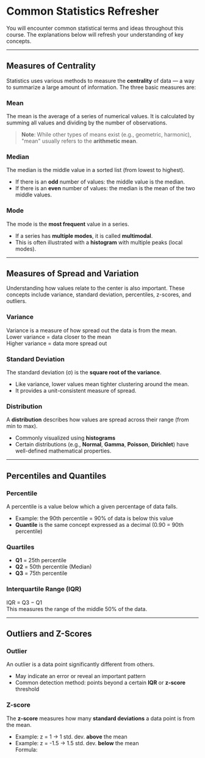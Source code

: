 # Common Statistics Refresher

You will encounter common statistical terms and ideas throughout this course. The explanations below will refresh your understanding of key concepts.

---

## Measures of Centrality

Statistics uses various methods to measure the **centrality** of data — a way to summarize a large amount of information. The three basic measures are:

### **Mean**
The mean is the average of a series of numerical values. It is calculated by summing all values and dividing by the number of observations.  
> **Note**: While other types of means exist (e.g., geometric, harmonic), "mean" usually refers to the **arithmetic mean**.

### **Median**
The median is the middle value in a sorted list (from lowest to highest).  
- If there is an **odd** number of values: the middle value is the median.  
- If there is an **even** number of values: the median is the mean of the two middle values.

### **Mode**
The mode is the **most frequent** value in a series.  
- If a series has **multiple modes**, it is called **multimodal**.  
- This is often illustrated with a **histogram** with multiple peaks (local modes).

---

## Measures of Spread and Variation

Understanding how values relate to the center is also important. These concepts include variance, standard deviation, percentiles, z-scores, and outliers.

### **Variance**
Variance is a measure of how spread out the data is from the mean.  
Lower variance = data closer to the mean  
Higher variance = data more spread out

### **Standard Deviation**
The standard deviation (σ) is the **square root of the variance**.  
- Like variance, lower values mean tighter clustering around the mean.  
- It provides a unit-consistent measure of spread.

### **Distribution**
A **distribution** describes how values are spread across their range (from min to max).  
- Commonly visualized using **histograms**  
- Certain distributions (e.g., **Normal**, **Gamma**, **Poisson**, **Dirichlet**) have well-defined mathematical properties.

---

## Percentiles and Quantiles

### **Percentile**
A percentile is a value below which a given percentage of data falls.  
- Example: the 90th percentile = 90% of data is below this value  
- **Quantile** is the same concept expressed as a decimal (0.90 = 90th percentile)

### **Quartiles**
- **Q1** = 25th percentile  
- **Q2** = 50th percentile (Median)  
- **Q3** = 75th percentile

### **Interquartile Range (IQR)**
IQR = Q3 − Q1  
This measures the range of the middle 50% of the data.

---

## Outliers and Z-Scores

### **Outlier**
An outlier is a data point significantly different from others.  
- May indicate an error or reveal an important pattern  
- Common detection method: points beyond a certain **IQR** or **z-score** threshold

### **Z-score**
The **z-score** measures how many **standard deviations** a data point is from the mean.  
- Example: z = 1 → 1 std. dev. **above** the mean  
- Example: z = -1.5 → 1.5 std. dev. **below** the mean  
Formula:  
